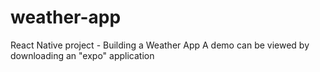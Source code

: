 # weather-app

React Native project - Building a Weather App
A demo can be viewed by downloading an "expo" application
